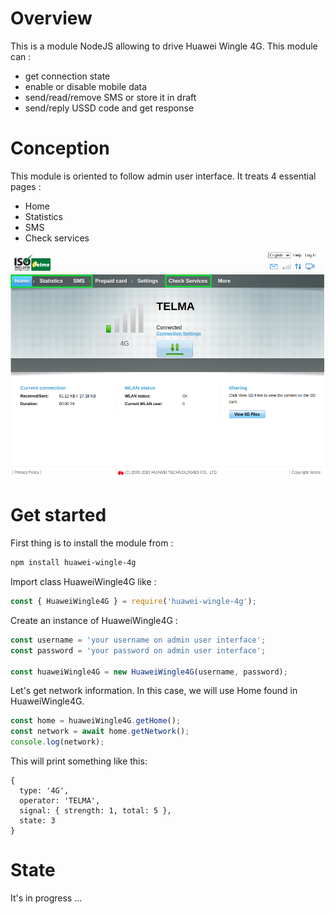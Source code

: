 # Overview

This is a module NodeJS allowing to drive Huawei Wingle 4G. This module can :

* get connection state
* enable or disable mobile data
* send/read/remove SMS or store it in draft
* send/reply USSD code and get response

# Conception

This module is oriented to follow admin user interface. It treats 4 essential pages :

* Home
* Statistics
* SMS
* Check services

<p align="center">
    <img src="https://github.com/razafinarivohanania/huawei-wingle-4g/raw/master/screenshot/pages.png?raw=true" alt="Pages"/>
</p>

# Get started

First thing is to install the module from :

```sh
npm install huawei-wingle-4g
```

Import class HuaweiWingle4G like :

```js
const { HuaweiWingle4G } = require('huawei-wingle-4g');
```

Create an instance of HuaweiWingle4G :

```js
const username = 'your username on admin user interface';
const password = 'your password on admin user interface';

const huaweiWingle4G = new HuaweiWingle4G(username, password);
```

Let's get network information. In this case, we will use Home found in HuaweiWingle4G.

```js
const home = huaweiWingle4G.getHome();
const network = await home.getNetwork();
console.log(network);
```

This will print something like this:

```
{
  type: '4G',
  operator: 'TELMA',
  signal: { strength: 1, total: 5 },
  state: 3
}
```

# State

It's in progress ...